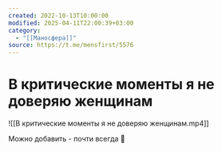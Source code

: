 ```yaml
---
created: 2022-10-13T10:00:00
modified: 2025-04-11T22:00:39+03:00
category:
  - "[[Маносфера]]"
source: https://t.me/mensfirst/5576
---
```


# В критические моменты я не доверяю женщинам

![[В критические моменты я не доверяю женщинам.mp4]]

Можно добавить - почти всегда 💁

